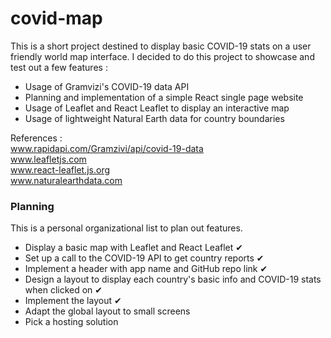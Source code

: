 # covid-map

This is a short project destined to display basic COVID-19 stats on a user friendly world map interface.
I decided to do this project to showcase and test out a few features :
- Usage of Gramvizi's COVID-19 data API
- Planning and implementation of a simple React single page website
- Usage of Leaflet and React Leaflet to display an interactive map
- Usage of lightweight Natural Earth data for country boundaries

References :  
www.rapidapi.com/Gramzivi/api/covid-19-data  
www.leafletjs.com  
www.react-leaflet.js.org  
www.naturalearthdata.com

### Planning

This is a personal organizational list to plan out features.
- Display a basic map with Leaflet and React Leaflet ✔
- Set up a call to the COVID-19 API to get country reports ✔
- Implement a header with app name and GitHub repo link ✔
- Design a layout to display each country's basic info and COVID-19 stats when clicked on ✔
- Implement the layout ✔
- Adapt the global layout to small screens
- Pick a hosting solution
